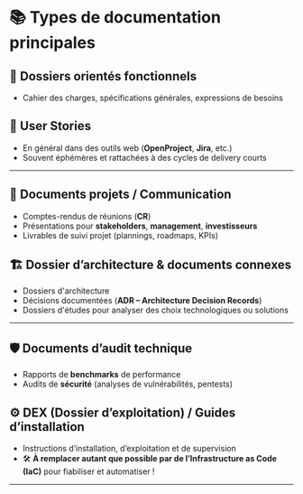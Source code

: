 # 📚 Types de documentation principales

## 📄 **Dossiers orientés fonctionnels**  
- Cahier des charges, spécifications générales, expressions de besoins 

## 📝 **User Stories**  
- En général dans des outils web (**OpenProject**, **Jira**, etc.)
- Souvent éphémères et rattachées à des cycles de delivery courts 


---
## 🎯 **Documents projets / Communication**  
- Comptes-rendus de réunions (**CR**)
- Présentations pour **stakeholders**, **management**, **investisseurs** 
- Livrables de suivi projet (plannings, roadmaps, KPIs)


## 🏗️ **Dossier d’architecture & documents connexes**  
- Dossiers d'architecture
- Décisions documentées (**ADR – Architecture Decision Records**)
- Dossiers d'études pour analyser des choix technologiques ou solutions 

---

## 🛡️ **Documents d’audit technique**  
- Rapports de **benchmarks** de performance
- Audits de **sécurité** (analyses de vulnérabilités, pentests)

## ⚙️ **DEX (Dossier d’exploitation) / Guides d’installation**  
- Instructions d’installation, d’exploitation et de supervision 
- 🛠️ **À remplacer autant que possible par de l’Infrastructure as Code (IaC)** pour fiabiliser et automatiser !  

---
